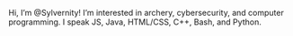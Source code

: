 Hi, I’m @Sylvernity! I’m interested in archery, cybersecurity, and computer programming. I speak JS, Java, HTML/CSS, C++, Bash, and Python.
